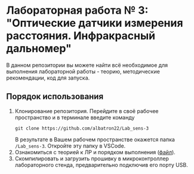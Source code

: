 # Лабораторная работа № 3: "Оптические датчики измерения расстояния. Инфракрасный дальномер"

В данном репозитории вы можете найти всё необходимое для выполнения лабораторной работы - теорию, методические рекомендации, код для запуска.

## **Порядок использования**

1. Клонирование репозитория. Перейдите в своё рабочее пространство и в терминале введите команду  
   ```
   git clone https://github.com/albatron22/Lab_sens-3
   ```
   В результате в Вашем рабочем пространстве окажется папка `/Lab_sens-3`. Откройте эту папку в VSCode.
2. Ознакомиться с теорией к ЛР и порядком выполнения ([файл](doc-lab3/Laboratory_work_3.pdf)).
3. Скомпилировать и загрузить прошивку в микроконтроллер лабораторного стенда, предварительно подключив его порту USB.
